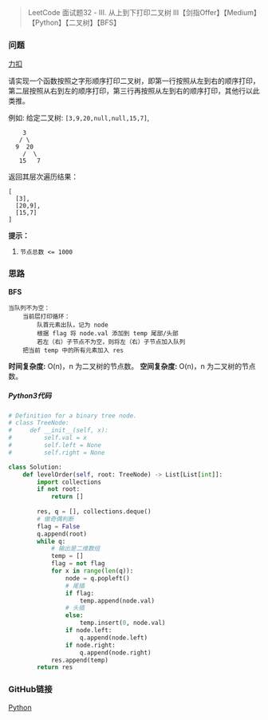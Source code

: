 > LeetCode 面试题32 - III. 从上到下打印二叉树 III【剑指Offer】【Medium】【Python】【二叉树】【BFS】

### 问题

[力扣](https://leetcode-cn.com/problems/cong-shang-dao-xia-da-yin-er-cha-shu-iii-lcof/)

请实现一个函数按照之字形顺序打印二叉树，即第一行按照从左到右的顺序打印，第二层按照从右到左的顺序打印，第三行再按照从左到右的顺序打印，其他行以此类推。

例如:
给定二叉树: `[3,9,20,null,null,15,7]`,

```
    3
   / \
  9  20
    /  \
   15   7
```

返回其层次遍历结果：

```
[
  [3],
  [20,9],
  [15,7]
]
```

**提示：**

1. `节点总数 <= 1000`

### 思路

**BFS**

```
当队列不为空：
	当前层打印循环：
		队首元素出队，记为 node
		根据 flag 将 node.val 添加到 temp 尾部/头部
		若左（右）子节点不为空，则将左（右）子节点加入队列
	把当前 temp 中的所有元素加入 res
```

**时间复杂度:** O(n)，n 为二叉树的节点数。
**空间复杂度:** O(n)，n 为二叉树的节点数。

##### Python3代码

```python
# Definition for a binary tree node.
# class TreeNode:
#     def __init__(self, x):
#         self.val = x
#         self.left = None
#         self.right = None

class Solution:
    def levelOrder(self, root: TreeNode) -> List[List[int]]:
        import collections
        if not root:
            return []
        
        res, q = [], collections.deque()
        # 做奇偶判断
        flag = False
        q.append(root)
        while q:
            # 输出是二维数组
            temp = []
            flag = not flag
            for x in range(len(q)):
                node = q.popleft()
                # 尾插
                if flag:
                    temp.append(node.val)
                # 头插
                else:
                    temp.insert(0, node.val)
                if node.left:
                    q.append(node.left)
                if node.right:
                    q.append(node.right)
            res.append(temp)
        return res
```

### GitHub链接

[Python](https://github.com/Wonz5130/LeetCode-Solutions/blob/master/solutions/Interview-32-cong-shang-dao-xia-da-yin-er-cha-shu-iii-lcof/32-3.py)